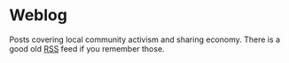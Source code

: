 Weblog
======
Posts covering local community activism and sharing economy.   There is a good
old [RSS](/feed) feed if you remember those.

